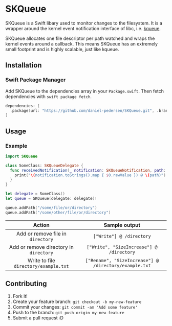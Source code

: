 # SKQueue
SKQueue is a Swift libary used to monitor changes to the filesystem. It is a wrapper around the kernel event notification interface of libc, i.e. [kqueue](https://en.wikipedia.org/wiki/Kqueue).

SKQueue allocates one file descriptor per path watched and wraps the kernel events around a callback. This means SKQueue has an extremely small footprint and is highly scalable, just like kqueue.

## Installation

### Swift Package Manager
Add SKQueue to the dependencies array in your `Package.swift`. Then fetch dependencies with `swift package fetch`.
```swift
dependencies: [
  .package(url: "https://github.com/daniel-pedersen/SKQueue.git", .branch("develop"))
]
```

## Usage

### Example
```swift
import SKQueue

class SomeClass: SKQueueDelegate {
  func receivedNotification(_ notification: SKQueueNotification, path: String, queue: SKQueue) {
    print("\(notification.toStrings().map { $0.rawValue }) @ \(path)")
  }
}

let delegate = SomeClass()
let queue = SKQueue(delegate: delegate)!

queue.addPath("/some/file/or/directory")
queue.addPath("/some/other/file/or/directory")
```

|                 Action                 |                     Sample output                     |
|:--------------------------------------:|:-----------------------------------------------------:|
|   Add or remove file in `directory`    |               `["Write"] @ /directory`                |
| Add or remove directory in `directory` |       `["Write", "SizeIncrease"] @ /directory`        |
| Write to file `directory/example.txt`  | `["Rename", "SizeIncrease"] @ /directory/example.txt` |

## Contributing

1. Fork it!
2. Create your feature branch: `git checkout -b my-new-feature`
3. Commit your changes: `git commit -am 'Add some feature'`
4. Push to the branch: `git push origin my-new-feature`
5. Submit a pull request :D
